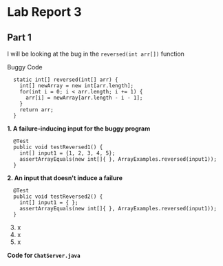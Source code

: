 # Lab Report 3

## Part 1
I will be looking at the bug in the `reversed(int arr[])` function

Buggy Code
```
  static int[] reversed(int[] arr) {
    int[] newArray = new int[arr.length];
    for(int i = 0; i < arr.length; i += 1) {
      arr[i] = newArray[arr.length - i - 1];
    }
    return arr;
  }
```

**1. A failure-inducing input for the buggy program**
```
  @Test
  public void testReversed1() {
    int[] input1 = {1, 2, 3, 4, 5};
    assertArrayEquals(new int[]{ }, ArrayExamples.reversed(input1));
  }
```

**2. An input that doesn't induce a failure**
```
  @Test
  public void testReversed2() {
    int[] input1 = { };
    assertArrayEquals(new int[]{ }, ArrayExamples.reversed(input1));
  }
```

3. x
4. x
5. x

   
**Code for `ChatServer.java`**


